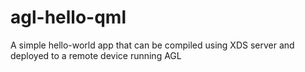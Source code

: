 # agl-hello-qml
A simple hello-world app that can be compiled using XDS server and deployed to a remote device running AGL
